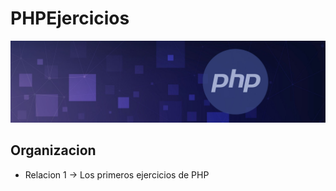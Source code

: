 # PHPEjercicios
<!--
<div align="center">
  <img width="20" />
   <img src="https://skillicons.dev/icons?i=php" height="60" alt="python logo"  />
  <img width="20" />
</div>
-->
<div aling="center">
  <img src="banner.jpg" alt="php imagen"/>
</div>

## Organizacion
 - Relacion 1 -> Los primeros ejercicios de PHP
